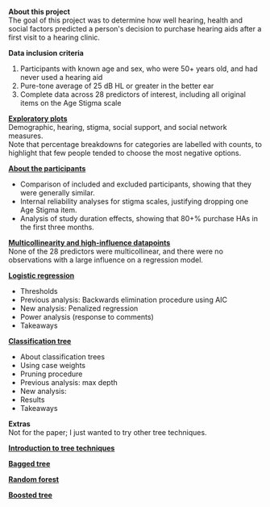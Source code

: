 **About this project**  
The goal of this project was to determine how well hearing, health and social factors predicted a person's decision to purchase hearing aids after a first visit to a hearing clinic.  

**Data inclusion criteria**  
1. Participants with known age and sex, who were 50+ years old, and had never used a hearing aid  
2. Pure-tone average of 25 dB HL or greater in the better ear  
3. Complete data across 28 predictors of interest, including all original items on the Age Stigma scale  

[**Exploratory plots**](https://huiwen-goy.github.io/connect1-stigma/01_explore.html)  
Demographic, hearing, stigma, social support, and social network measures.  
Note that percentage breakdowns for categories are labelled with counts, to highlight that few people tended to choose the most negative options.  

[**About the participants**](https://huiwen-goy.github.io/connect1-stigma/02_participants.html)  
* Comparison of included and excluded participants, showing that they were generally similar.  
* Internal reliability analyses for stigma scales, justifying dropping one Age Stigma item.   
* Analysis of study duration effects, showing that 80+% purchase HAs in the first three months.  

[**Multicollinearity and high-influence datapoints**](https://huiwen-goy.github.io/connect1-stigma/03_collinear.html)  
None of the 28 predictors were multicollinear, and there were no observations with a large influence on a regression model.  

[**Logistic regression**](https://huiwen-goy.github.io/connect1-stigma/04_log.html)  
* Thresholds  
* Previous analysis: Backwards elimination procedure using AIC  
* New analysis: Penalized regression  
* Power analysis (response to comments)  
* Takeaways

[**Classification tree**](https://huiwen-goy.github.io/connect1-stigma/05_ctree.html) 
* About classification trees  
* Using case weights  
* Pruning procedure  
* Previous analysis: max depth  
* New analysis:   
* Results  
* Takeaways  

**Extras**  
Not for the paper; I just wanted to try other tree techniques.  

[**Introduction to tree techniques**](https://huiwen-goy.github.io/connect1-stigma/intro_tree_techniques_Jan2023.01.18.2021.pdf)  
  
[**Bagged tree**](https://huiwen-goy.github.io/connect1-stigma/Connect1_Stigma_bagging_2022.html)  
  
[**Random forest**](https://huiwen-goy.github.io/connect1-stigma/Connect1_Stigma_RF_2022.html)  

[**Boosted tree**](https://huiwen-goy.github.io/connect1-stigma/Connect1_Stigma_RF_2022.html)  
